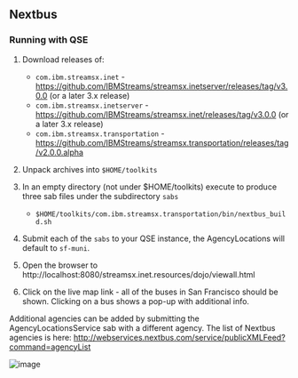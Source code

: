 ## Nextbus

### Running with QSE

1. Download releases of:
    * `com.ibm.streamsx.inet`  - https://github.com/IBMStreams/streamsx.inetserver/releases/tag/v3.0.0 (or a later 3.x release)
    * `com.ibm.streamsx.inetserver` - https://github.com/IBMStreams/streamsx.inet/releases/tag/v3.0.0 (or a later 3.x release)
    * `com.ibm.streamsx.transportation` - https://github.com/IBMStreams/streamsx.transportation/releases/tag/v2.0.0.alpha
1. Unpack archives into `$HOME/toolkits`
1. In an empty directory (not under $HOME/toolkits) execute to produce three sab files under the subdirectory `sabs`
    * `$HOME/toolkits/com.ibm.streamsx.transportation/bin/nextbus_build.sh`
1. Submit each of the `sabs` to your QSE instance, the AgencyLocations will default to `sf-muni`.

1. Open the browser to http://localhost:8080/streamsx.inet.resources/dojo/viewall.html
1. Click on the live map link - all of the buses in San Francisco should be shown. Clicking on a bus shows a pop-up with additional info.

Additional agencies can be added by submitting the AgencyLocationsService sab with a different agency.
The list of Nextbus agencies is here: http://webservices.nextbus.com/service/publicXMLFeed?command=agencyList

![image](https://user-images.githubusercontent.com/3769612/50355418-7b1c3e00-0503-11e9-8723-56bcab9e9965.png)

